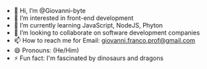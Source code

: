 - 👋 Hi, I’m @Giovanni-byte
- 👀 I’m interested in front-end development
- 🌱 I’m currently learning JavaScript, NodeJS, Phyton
- 💞️ I’m looking to collaborate on software development companies
- 📫 How to reach me for Email: giovanni.franco.prof@gmail.com
- 😄 Pronouns: (He/Him)
- ⚡ Fun fact: I'm fascinated by dinosaurs and dragons

<!---
Giovanni-byte/Giovanni-byte is a ✨ special ✨ repository because its `README.md` (this file) appears on your GitHub profile.
You can click the Preview link to take a look at your changes.
--->
